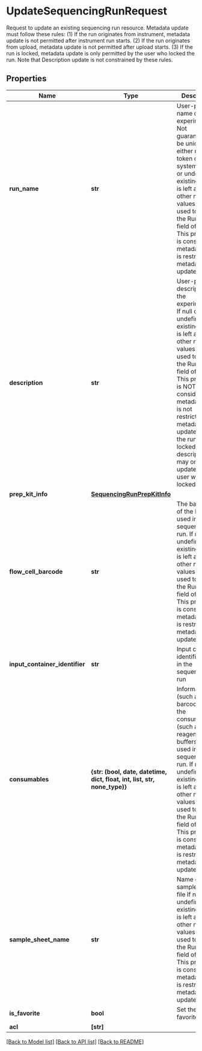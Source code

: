 # UpdateSequencingRunRequest

Request to update an existing sequencing run resource. Metadata update must follow these rules:  (1) If the run originates from instrument, metadata update is not permitted after instrument run starts.  (2) If the run originates from upload, metadata update is not permitted after upload starts.  (3) If the run is locked, metadata update is only permitted by the user who locked the run.  Note that Description update is not constrained by these rules.

## Properties
Name | Type | Description | Notes
------------ | ------------- | ------------- | -------------
**run_name** | **str** | User-provided name of the experiment/run  Not guaranteed to be unique for either request token or system  If null or undefined, existing value is left as is  Any other non-null values are used to update the RunName field of the run  This property is considered metadata, and is restricted by metadata update rules | [optional] 
**description** | **str** | User-provided description of the experiment/run  If null or undefined, existing value is left as is  Any other non-null values are used to update the RunName field of the run  This property is NOT considered metadata, and is not restricted by metadata update rules  If the run is locked, description may only be updated by the user who locked the run | [optional] 
**prep_kit_info** | [**SequencingRunPrepKitInfo**](SequencingRunPrepKitInfo.md) |  | [optional] 
**flow_cell_barcode** | **str** | The barcode of the FlowCell used in the sequencing run.  If null or undefined, existing value is left as is  Any other non-null values are used to update the RunName field of the run  This property is considered metadata, and is restricted by metadata update rules | [optional] 
**input_container_identifier** | **str** | Input container identifier used in the sequencing run | [optional] 
**consumables** | **{str: (bool, date, datetime, dict, float, int, list, str, none_type)}** | Information (such as barcodes) of the consumables (such as reagents, buffers, ...) used in the sequencing run.  If null or undefined, existing value is left as is  Any other non-null values are used to update the RunName field of the run  This property is considered metadata, and is restricted by metadata update rules | [optional] 
**sample_sheet_name** | **str** | Name of the sample sheet file  If null or undefined, existing value is left as is  Any other non-null values are used to update the RunName field of the run  This property is considered metadata, and is restricted by metadata update rules | [optional] 
**is_favorite** | **bool** | Set the run as favorite runs | [optional] 
**acl** | **[str]** |  | [optional] 

[[Back to Model list]](../README.md#documentation-for-models) [[Back to API list]](../README.md#documentation-for-api-endpoints) [[Back to README]](../README.md)


